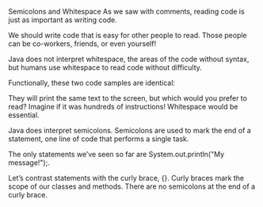 Semicolons and Whitespace
As we saw with comments, reading code is just as important as writing code.

We should write code that is easy for other people to read. Those people can be co-workers, friends, or even yourself!

Java does not interpret whitespace, the areas of the code without syntax, but humans use whitespace to read code without difficulty.

Functionally, these two code samples are identical:


They will print the same text to the screen, but which would you prefer to read? Imagine if it was hundreds of instructions! Whitespace would be essential.

Java does interpret semicolons. Semicolons are used to mark the end of a statement, one line of code that performs a single task.

The only statements we’ve seen so far are System.out.println("My message!");.

Let’s contrast statements with the curly brace, {}. Curly braces mark the scope of our classes and methods. There are no semicolons at the end of a curly brace.
